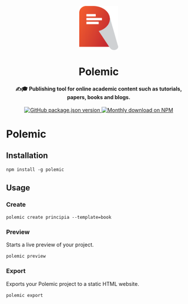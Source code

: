 <div align="center">
<img height="120" src="./docs/icon.png" alt=""/>
</div>

<h1 align="center">
Polemic
</h1>

<h4 align="center">
✍️🎓 Publishing tool for online academic content such as tutorials, papers, books and blogs.
</h4>

<div align="center">
  <a href="https://www.npmjs.org/package/polemic">
    <img alt="GitHub package.json version" src="https://img.shields.io/github/package-json/v/devtastic-org/polemic?label=npm&logo=npm">
  </a>
  <a href="https://www.npmjs.org/package/polemic">
    <img src="https://img.shields.io/npm/dm/polemic.svg" alt="Monthly download on NPM" />
  </a>
</div>

# Polemic

## Installation
```shell
npm install -g polemic
```

## Usage

### Create
```shell
polemic create principia --template=book
```

### Preview

Starts a live preview of your project.

```shell
polemic preview
```

### Export

Exports your Polemic project to a static HTML website.

```shell
polemic export
```
